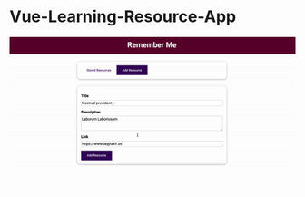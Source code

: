 # Vue-Learning-Resource-App


<img src="https://github.com/mobeendev/Vue-Learning-Resource-App/blob/main/src/app.gif" />


